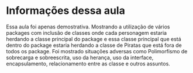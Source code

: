# Informações dessa aula

Essa aula foi apenas demostrativa. Mostrando a utilização de vários packages com
inclusão de classes onde cada personagem estaria herdando a classe principal do package
e essa classe principal que está dentro do package estaria herdando a classe de
Piratas que está fora de todos os package.
Foi mostrado situações adversas como Polimorfismo de sobrecarga e sobreescrita, uso
da herança, uso da interface, encapsulamento, relacionamento entre as classe e
outros assuntos.